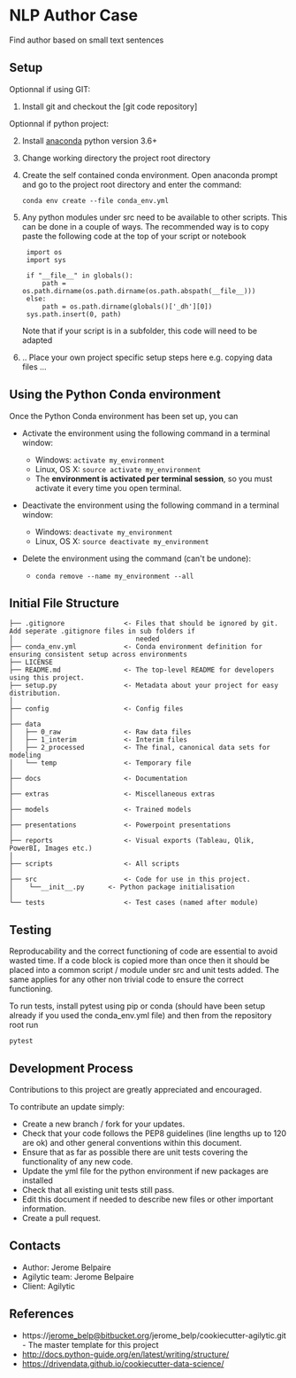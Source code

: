﻿
# NLP Author Case

Find author based on small text sentences

## Setup
Optionnal if using GIT:

1. Install git and checkout the [git code repository]

Optionnal if python project:

2. Install [anaconda] python version 3.6+
3. Change working directory the project root directory
4. Create the self contained conda environment. Open anaconda prompt and go to the project root directory and enter the command:

    `conda env create --file conda_env.yml`

5. Any python modules under src need to be available to other scripts. This can be done in a couple of ways. The recommended way
   is to copy paste the following code at the top of your script or notebook

        import os 
        import sys

        if "__file__" in globals():
            path = os.path.dirname(os.path.dirname(os.path.abspath(__file__)))
        else:
            path = os.path.dirname(globals()['_dh'][0])
        sys.path.insert(0, path)
    Note that if your script is in a subfolder, this code will need to be adapted


6. .. Place your own project specific setup steps here e.g. copying data files ...


## Using the Python Conda environment

Once the Python Conda environment has been set up, you can

* Activate the environment using the following command in a terminal window:

    * Windows: `activate my_environment`
    * Linux, OS X: `source activate my_environment`
    * The __environment is activated per terminal session__, so you must activate it every time you open terminal.

* Deactivate the environment using the following command in a terminal window:

    * Windows: `deactivate my_environment`
    * Linux, OS X: `source deactivate my_environment`
               
* Delete the environment using the command (can't be undone):

    * `conda remove --name my_environment --all`

## Initial File Structure

```
├── .gitignore               <- Files that should be ignored by git. Add seperate .gitignore files in sub folders if 
│                               needed
├── conda_env.yml            <- Conda environment definition for ensuring consistent setup across environments
├── LICENSE
├── README.md                <- The top-level README for developers using this project.
├── setup.py                 <- Metadata about your project for easy distribution.
│
├── config                   <- Config files 
│
├── data
│   ├── 0_raw                <- Raw data files
│   ├── 1_interim            <- Interim files
│   ├── 2_processed          <- The final, canonical data sets for modeling
│   └── temp                 <- Temporary file
│
├── docs                     <- Documentation
│
├── extras                   <- Miscellaneous extras
│
├── models                   <- Trained models
│
├── presentations            <- Powerpoint presentations
│
├── reports                  <- Visual exports (Tableau, Qlik, PowerBI, Images etc.)
│
├── scripts                  <- All scripts
│
├── src                      <- Code for use in this project.
│    └──__init__.py      <- Python package initialisation
│
└── tests                    <- Test cases (named after module)
```

## Testing
Reproducability and the correct functioning of code are essential to avoid wasted time. If a code block is copied more 
than once then it should be placed into a common script / module under src and unit tests added. The same applies for 
any other non trivial code to ensure the correct functioning.

To run tests, install pytest using pip or conda (should have been setup already if you used the conda_env.yml file) and 
then from the repository root run
 
```
pytest
```

## Development Process
Contributions to this project are greatly appreciated and encouraged.

To contribute an update simply:

* Create a new branch / fork for your updates.
* Check that your code follows the PEP8 guidelines (line lengths up to 120 are ok) and other general conventions within this document.
* Ensure that as far as possible there are unit tests covering the functionality of any new code.
* Update the yml file for the python environment if new packages are installed
* Check that all existing unit tests still pass.
* Edit this document if needed to describe new files or other important information.
* Create a pull request.

## Contacts
* Author: Jerome Belpaire
* Agilytic team: Jerome Belpaire
* Client: Agilytic

## References
* https://jerome_belp@bitbucket.org/jerome_belp/cookiecutter-agilytic.git - The master template for this project
* http://docs.python-guide.org/en/latest/writing/structure/
* https://drivendata.github.io/cookiecutter-data-science/

[//]: #
   [anaconda]: <https://www.continuum.io/downloads>
